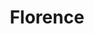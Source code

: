 ---
layout: work
permalink: /ios/florence/
title: Florence
tagline: Helping nurses find shifts at care homes that need staff.
image: florence-app.png
example1-title: Filter and apply for shifts
example1-video: florence-filter-and-apply.mp4
example1-copy: Nurses filter the latest shifts and apply for the ones that fit their lifestyle. Once their application is accepted, they receive a notification and the shift is added to their default calendar. The app is integrated with Google Maps, CityMapper, Apple Maps and Waze for directions on the day of the shift.
example2-title: Manage your schedule
example2-video: florence-manage-shifts.mp4
example2-copy: Nurses can browse their booked shifts and pending applications, managing their schedule using their default schedule. They also receive notifications when homes directly invite them to work a shift. Using notification actions they can accept or decline their invites.
example3-title: Submit timesheets and get paid
example3-video: florence-timesheets.mp4
example3-copy: At the end of a shift, nurses submit their timesheet for approval. They receive notifications when their time is approved, and when their payment is in their bank account ready to be spent.
example4-title: In-app Support
example4-video: florence-support.mp4
example4-copy: Nurses have 24/7 access to support from Florence staff via in-app chat.
example5-title: Beautiful animations
example5-video: florence-animations.mp4
example5-copy: Unobtrusive animations and parallax scrolling delight users, and reinforce their actions; complimenting UX.
---